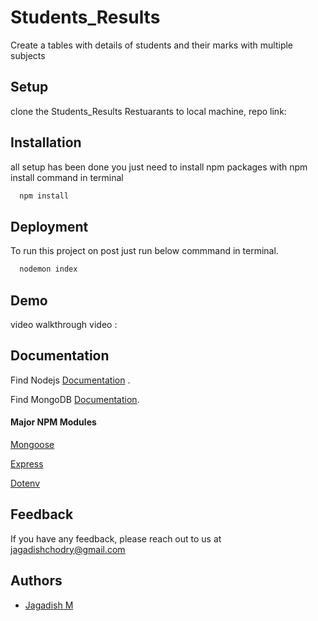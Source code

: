 # Students_Results

Create a tables with details of students and their marks with multiple subjects


## Setup

clone the Students_Results Restuarants to local machine,
repo link: 





## Installation

all setup has been done you just need to install npm packages with npm install command in terminal

```bash
  npm install
```


## Deployment

To run this project on post just run below commmand in terminal.

```bash
  nodemon index
```




## Demo 

video walkthrough video : 


## Documentation


Find Nodejs [Documentation](https://nodejs.org/en/docs) .

Find MongoDB [Documentation](https://www.mongodb.com/docs/).

#### Major NPM Modules

[Mongoose](https://www.npmjs.com/package/mongoose)

[Express](https://www.npmjs.com/package/express)

[Dotenv](https://www.npmjs.com/package/dotenv)



## Feedback

If you have any feedback, please reach out to us at jagadishchodry@gmail.com


## Authors

- [Jagadish M](https://github.com/jagcho?tab=repositories)

